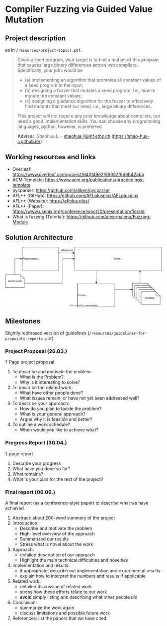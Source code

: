 # Compiler Fuzzing via Guided Value Mutation

## Project description 
as in `/resources/project-topics.pdf`.

> Given a seed program, your target is to find a mutant of this program that causes large binary differences across two compilers. Specifically, your jobs would be 
> - (a) implementing an algorithm that promotes all constant values of a seed program to the input; 
> - (b) designing a fuzzer that mutates a seed program, i.e., how to mutate the constant values; 
> - (c) designing a guidance algorithm for the fuzzer to effectively find mutants that meet our need, i.e., large binary differences.
>
>This project will not require any prior knowledge about compilers, but need a good implementation skills. You can choose any programming languages, python, however, is preferred.
>
> **Advisor**: Shaohua Li - shaohua.li@inf.ethz.ch (https://shao-hua-li.github.io/)


## Working resources and links

- Overleaf: https://www.overleaf.com/project/640f49e2f89087f866b425bb  
- ACM Template: https://www.acm.org/publications/proceedings-template
- pycparser: https://github.com/eliben/pycparser
- AFL++ (GitHub): https://github.com/AFLplusplus/AFLplusplus
- AFL++ (Website): https://aflplus.plus/
- AFL++ (Paper): https://www.usenix.org/conference/woot20/presentation/fioraldi
- What is fuzzing (Tutorial): https://github.com/alex-maleno/Fuzzing-Module

## Solution Architecture
<!-- ![](resources/architecture.png) -->
![](resources/architecture.svg)


## Milestones
Slightly rephrased version of guidelines (`/resources/guidelines-for-proposals-reports.pdf`)

### Project Proposal (26.03.)
1-Page project proposal
1. To describe and motivate the problem:
    - What is the Problem?
    - Why is it interesting to solve?
2. To describe the related work:
    - What have other people done?
    - What issues remain, or have not yet been addressed well?
3. To describe your approach:
    - How do you plan to tackle the problem?
    - What is your general approach?
    - Argue why it is feasible and better?
4. To outline a work schedule?
    - When would you like to achieve what?

### Progress Report (30.04.)
1-page report
1. Describe your progress
2. What have you done so far?
3. What remains?
4. What is your plan for the rest of the project?

### Final report (06.06.)
A final report (as a conference-style paper) to describe what we have achieved.
1. Abstract: about 200-word summary of the project
2. Introduction:
    - Describe and motivate the problem
    - High-level overview of the approach
    - Summarized our results
    - Stress what is novel about the work
3. Approach:
    - detailed description of our approach
    - Highlight the main technical difficulties and novelties
4. Implementation and results:
    - if appropriate, describe out implementation and experimental results
    - explain how to interpret the numbers and results if applicable
5. Related work:
    - detailed discussion of related work
    - stress how these efforts relate to our work
    - **avoid** simply listing and describing what other people did
6. Conclusion:
    - summarize the work again
    - discuss limitations and possible future work
7. References: list the papers that we have cited


